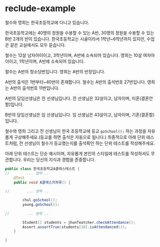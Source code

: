 # reclude-example

철수와 영희는 한국초등학교에 다니고 있습니다.

한국초등학교에는 40명의 정원을 수용할 수 있는 A반, 30명의 정원을 수용할 수 있는 B반 2개의 반이 있습니다.
한국초등학교는 시골이라서 1학년~6학년까지 있지만, 수업은 같은 교실에서도 모두 듣습니다.

철수는 12살 남자아이이고, 3학년이며, A반에 소속되어 있습니다.
영희는 10살 여자아이이고, 1학년이며, A반에 소속되어 있습니다.

철수는 A반의 청소당번입니다.
영희는 A반의 반장입니다.

A반의 출석은 1번부터~40번이 존재합니다.
철수는 A반의 출석번호 27번입니다.
영희는 A반의 출석번호 11번입니다.


A반의 담임선생님은 전 선생님입니다.
전 선생님은 32살이고, 남자이며, 미혼(결혼안함)입니다.

B반의 담임선생님은 임 선생님입니다.
임 선생님은 43살이고, 남자이며, 기혼(결혼함) 입니다.

철수와 영희 그리고 전 선생님이 한국 초등학교에 등교 ```goSchool();```  하는 과정을 자유롭게 구상해주세요.(등교를 하면 출석은 자동으로 됩니다.)
최종적으로 아래 단위 테스트처럼, 전 선생님이 철수가 등교했는지를 출석확인 하는  단위 테스트를 작성해주세요.

아래 단위 테스트는 단순 예시이며, 자유롭게 본인의 스타일에 테스트를 작성하셔도 무관합니다. 우리는 당신의 지식과 경험을 존중합니다.


```java
public class 한국초등학교A클래스테스트 {
//        ... 생략 ..
    @Test
    public void A클래스의하루() {
        
//        ... 생략 ..

        chul.goSchool();
        young.goSchool();
        
//        ... 생략 ..

        Student[] students = jhunTeatcher.checkAttendance();
        Assert.assertTrue(students[10].isAttendanced());
    }

}
```
